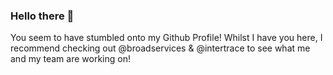 ### Hello there 👋

You seem to have stumbled onto my Github Profile! Whilst I have you here, I recommend checking out @broadservices & @intertrace to see what me and my team are working on!
